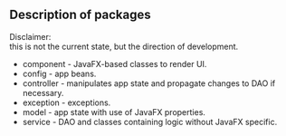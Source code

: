 ## Description of packages


Disclaimer:<br>this is not the current state, but the direction of development.

- component - JavaFX-based classes to render UI.
- config - app beans.
- controller - manipulates app state and propagate changes to DAO if necessary.
- exception - exceptions.
- model - app state with use of JavaFX properties.
- service - DAO and classes containing logic without JavaFX specific.
